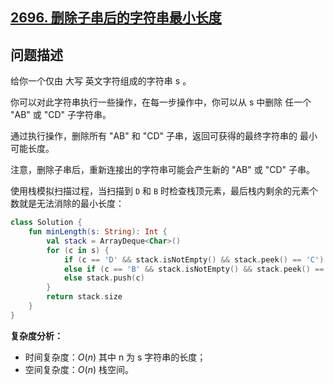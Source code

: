## [2696. 删除子串后的字符串最小长度](https://leetcode.cn/problems/minimum-string-length-after-removing-substrings/description/)

## 问题描述

给你一个仅由 大写 英文字符组成的字符串 s 。

你可以对此字符串执行一些操作，在每一步操作中，你可以从 s 中删除 任一个 "AB" 或 "CD" 子字符串。

通过执行操作，删除所有 "AB" 和 "CD" 子串，返回可获得的最终字符串的 最小 可能长度。

注意，删除子串后，重新连接出的字符串可能会产生新的 "AB" 或 "CD" 子串。

使用栈模拟扫描过程，当扫描到 `D` 和 `B` 时检查栈顶元素，最后栈内剩余的元素个数就是无法消除的最小长度：

```kotlin
class Solution {
    fun minLength(s: String): Int {
        val stack = ArrayDeque<Char>()
        for (c in s) {
            if (c == 'D' && stack.isNotEmpty() && stack.peek() == 'C') stack.pop()
            else if (c == 'B' && stack.isNotEmpty() && stack.peek() == 'A') stack.pop()
            else stack.push(c)
        }
        return stack.size
    }
}
```

**复杂度分析：**

- 时间复杂度：$O(n)$ 其中 n 为 s 字符串的长度；
- 空间复杂度：$O(n)$ 栈空间。
